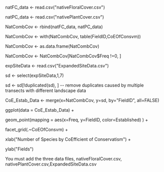 natFC_data <- read.csv("nativeFloralCover.csv") 

natPC_data <- read.csv("nativePlantCover.csv") 

NatCombCov <- rbind(natFC_data, natPC_data) 

NatCombCov <- with(NatCombCov, table(FieldID,CoEOfConsvm)) 

NatCombCov <- as.data.frame(NatCombCov) 

NatCombCov <- NatCombCov[NatCombCov$Freq !=0, ] 

expSiteData <- read.csv("ExpandedSiteData.csv") 

sd <- select(expSiteData,1,7) 

sd <- sd[!duplicated(sd), ] -- remove duplicates caused by multiple transects with different landscape data 

CoE_Estab_Data <- merge(x=NatCombCov, y=sd, by="FieldID", all=FALSE)  

ggplot(data = CoE_Estab_Data) +  

geom_point(mapping = aes(x=Freq, y=FieldID,  color=Established) ) + 

facet_grid(.~CoEOfConsvm) + 

xlab("Number of Species by CoEfficient of Conservatism") + 

ylab("Fields") 

You must add the three data files, nativeFloralCover.csv, nativePlantCover.csv,ExpandedSiteData.csv

